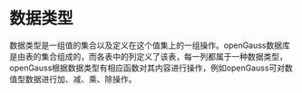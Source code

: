 # 数据类型

数据类型是一组值的集合以及定义在这个值集上的一组操作。openGauss数据库是由表的集合组成的，而各表中的列定义了该表，每一列都属于一种数据类型，openGauss根据数据类型有相应函数对其内容进行操作，例如openGauss可对数值型数据进行加、减、乘、除操作。
